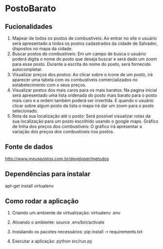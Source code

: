# PostoBarato

## Fucionalidades

1. Mapear de todos os postos de combustíveis: Ao entrar no site o usuário será apresentado a todos os postos cadastrados da cidade de Salvador, dispostos no mapa da cidade.
2. Buscar postos de combustíveis: Em um campo de busca o usuário poderá digita o nome do posto que deseja buscar e será dado um zoom para esse posto. Durante a escrita do nome do posto, será fornecido autocompletar.
3. Visualizar preços dos postos: Ao clicar sobre o ícone de um posto, irá aparecer uma tabela com os combustíveis comercializados no estabelecimento com o seus preços.
4. Visualizar postos dos mais caros para os mais baratos: Na pagina inicial será apresentado uma lista ordenada do posto mais barato para o posto mais caro e a ordem também poderá ser invertida. E quando o usuário clicar sobre algum posto da lista o mapa irá dar um zoom para o posto selecionado.
5. Rota da sua localização até o posto: Será possível visualizar rotas da sua localização para um posto escolhido usando o google maps.
Gráfico de linha dos preços dos combustíveis: O gráfico irá apresentar a variação dos preços dos combustíveis nos postos.

## Fonte de dados

http://www.meuspostos.com.br/developer/metodos

## Dependências para instalar

apt-get install virtualenv 

## Como rodar a aplicação

1) Criando um ambiente de virtualização:
virtualenv .env

2) Ativando o ambiente:
source .env/bin/activate

3) Instalando os pacotes necessários:
pip install -r requirements.txt

4) Executar a aplicação:
python src/run.py


